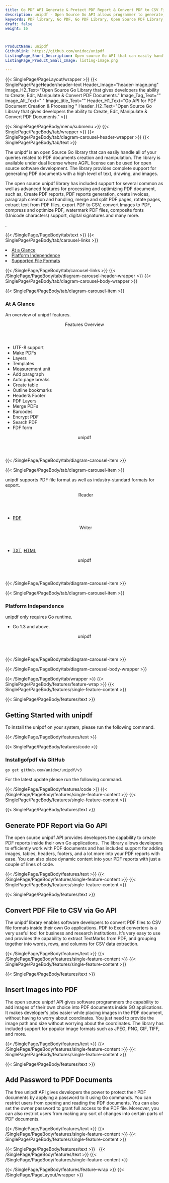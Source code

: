 ```yaml
---
title: Go PDF API Generate & Protect PDF Report & Convert PDF to CSV File
description: unipdf - Open Source Go API allows programmer to generate, modify or manage PDF files. You can generate & protect PDF report & convert PDF to CSV via Go library.
keywords: PDF library, Go PDF, Go PDF Library, Open Source PDF Library, Go PDF programming, Go PDF APIs, Go PDF library, create  PDF Documents, insert images to PDF, add list to PDF files, Extract Text from PDF, Split PDF to many, fill a PDF form, Extract data from PDF forms, Print a PDF file, PDF to PNG conversion, convert PDF to JPEG, Digitally sign PDF files
draft: false
weight: 16



ProductName: unipdf  
Githublink: https://github.com/unidoc/unipdf
ListingPage_Short_Description: Open source Go API that can easily handle all of your queries related to PDF documents creation and manipulation.
ListingPage_Product_Small_Image: listing-image.png 

---
```


{{< SinglePage/PageLayout/wrapper >}}
{{< SinglePage/PageHeader/header-text
Header_Image="header-image.png"
Image_H2_Text="Open Source Go Library that gives developers the ability to Create, Edit, Manipulate & Convert PDF Documents."
Image_Tag_Text=""
Image_Alt_Text=" "
Image_title_Text=""
Header_H1_Text="Go API for PDF Document Creation & Processing "
Header_H2_Text="Open Source Go Library that gives developers the ability to Create, Edit, Manipulate & Convert PDF Documents." >}}

{{< SinglePage/PageBody/menu/submenu >}}
{{< SinglePage/PageBody/tab/wrapper >}}
{{< SinglePage/PageBody/tab/diagram-carousel-header-wrapper >}}
{{< SinglePage/PageBody/tab/text >}}



<p>The unipdf is an open Source Go library that can easily handle all of your queries related to PDF documents creation and manipulation. The library is available under dual license where AGPL license can be used for open source software development. The library provides complete support for generating PDF documents with a high level of text, drawing, and images.</p>
<p>The open source unipdf library has included support for several common as well as advanced features for processing and optimizing PDF document, such as, Create PDF reports, PDF reports generation, create invoices, paragraph creation and handling, merge and split PDF pages, rotate pages, extract text from PDF files, export PDF to CSV, convert Images to PDF, compress and optimize PDF, watermark PDF files, composite fonts (Unicode characters) support, digital signatures and many more.</p>
<p>.</p>

{{< /SinglePage/PageBody/tab/text >}}
{{< SinglePage/PageBody/tab/carousel-links >}}

<li data-target="#diagramcarousel" data-slide-to="0"><a href="#">At a Glance</a></li>
<li data-target="#diagramcarousel" data-slide-to="2"><a href="#">Platform Independence</a></li>
<li data-target="#diagramcarousel" data-slide-to="1"><a class="activetab" href="#">Supported File Formats</a></li>


{{< /SinglePage/PageBody/tab/carousel-links >}}
{{< /SinglePage/PageBody/tab/diagram-carousel-header-wrapper >}}
{{< SinglePage/PageBody/tab/diagram-carousel-body-wrapper >}}

{{< SinglePage/PageBody/tab/diagram-carousel-item >}}
<h3>At A Glance</h3>
<p>An overview of unipdf features.</p>
<div class="diagram1 d1-poi">
<div class="d1-row">
<div class="d1-col d1-right"><header>Features Overview</header>
<ul>
<li>UTF-8 support</li>
<li>Make PDFs</li>
<li>Layers</li>
<li>Templates</li>
<li>Measurement unit</li>
<li>Add paragraph</li>
<li>Auto page breaks</li>
<li>Create table</li>
<li>Outline bookmarks</li>
<li>Header& Footer</li>
<li>PDF Layers</li>
<li>Merge PDFs</li>
<li>Barcodes</li>
<li>Encrypt PDF</li>
<li>Search PDF</li>
<li>FDF form</li>
</ul>
</div>
</div>
<div class="d1-logo" style="border: none;"><!--<img src='listing-image.png' alt="Compression APIs for .NET" />--><header>unipdf</header><footer><small></small></footer></div>
<!--/logo--></div>
<!--/diagram1-->
{{< /SinglePage/PageBody/tab/diagram-carousel-item >}}

{{< SinglePage/PageBody/tab/diagram-carousel-item >}}
<p>unipdf supports PDF file format as well as industry-standard formats for export.</p>
<div class="diagram1 d2  d1-poi">
<div class="d1-row">
<div class="d1-col d1-left"><header><i class="fa fa-arrows-v "> </i> Reader</header>
<ul>
<li><a href="https://docs.fileformat.com/view/pdf/">PDF</a></li>
</ul>
</div>
<!--/left-->
<div class="d1-col d1-right"><header><i class="fa  fa-long-arrow-down"> </i> Writer</header>
<ul>
<li><a href="https://docs.fileformat.com/word-processing/txt/">TXT</a>, <a href="https://docs.fileformat.com/web/html/">HTML</a> </li>
</ul>
</div>
<!--/right--></div>
<!--/row-->
<div class="d1-logo" style="border: none;"><!--<img src='listing-image.png' alt="Compression APIs for .NET" />--><header>unipdf</header><footer><small></small></footer></div>
<!--/logo--></div>
<!--/diagram2-->
{{< /SinglePage/PageBody/tab/diagram-carousel-item >}}

{{< SinglePage/PageBody/tab/diagram-carousel-item >}}
<h3>Platform Independence</h3>
<p>unipdf only requires Go runtime.</p>
<div class="diagram1 d1-poi">
<div class="d1-row">
<div class="d1-col d1-right"><!--<header><i class="fa fa-cubes">` </i></header-->
<ul>
<li>Go 1.3 and above.</li>
</ul>
</div>
<!--/left
<div class="d1-col d1-right">&nbsp;</div> --> <!--/right--></div>
<!--/row-->
<div class="d1-logo" style="border: none;"><!--<img src='listing-image.png' alt="Compression APIs for .NET" />--><header>unipdf</header><footer><small></small></footer></div>
<!--/logo--></div>
<!--/diagram2 -->
{{< /SinglePage/PageBody/tab/diagram-carousel-item >}}

{{< /SinglePage/PageBody/tab/diagram-carousel-body-wrapper >}}

{{< /SinglePage/PageBody/tab/wrapper >}}
{{< SinglePage/PageBody/features/feature-wrap >}}
{{< SinglePage/PageBody/features/single-feature-content >}}

{{< SinglePage/PageBody/features/text >}}
<h2 class="h2title">Getting Started with unipdf</h2>
<p>To install the unipdf on your system, please run the following command. </p>
{{< /SinglePage/PageBody/features/text >}}

{{< SinglePage/PageBody/features/code >}}
<h3>Installgofpdf via GitHub</h3>
<pre><code class="html">go get github.com/unidoc/unipdf/v3</code></pre>

<p>For the latest update please run the following command.</p>
{{< /SinglePage/PageBody/features/code >}}
{{< /SinglePage/PageBody/features/single-feature-content >}}
{{< SinglePage/PageBody/features/single-feature-content >}}

{{< SinglePage/PageBody/features/text >}}
<h2 class="h2title">Generate PDF Report via Go API</h2>
<p>The open source unipdf API provides developers the capability to create PDF reports inside their own Go applications.  The library allows developers to efficiently work with PDF documents and has included support for adding images, tables, headers, footers, and a lot more into your PDF reports with ease. You can also place dynamic content into your PDF reports with just a couple of lines of code.</p>

{{< /SinglePage/PageBody/features/text >}}
{{< /SinglePage/PageBody/features/single-feature-content >}}
{{< SinglePage/PageBody/features/single-feature-content >}}

{{< SinglePage/PageBody/features/text >}}
<h2 class="h2title">Convert PDF File to CSV via Go API</h2>
<p>The unipdf library enables software developers to convert PDF files to CSV file formats inside their own Go applications. PDF to Excel converters is a very useful tool for business and research institutions. It’s very easy to use and provides the capability to extract TextMarks from PDF, and grouping together into words, rows, and columns for CSV data extraction.</p>

{{< /SinglePage/PageBody/features/text >}}
{{< /SinglePage/PageBody/features/single-feature-content >}}
{{< SinglePage/PageBody/features/single-feature-content >}}

{{< SinglePage/PageBody/features/text >}}
<h2 class="h2title">Insert Images into PDF</h2>
<p>The open source unipdf API gives software programmers the capability to add images of their own choice into PDF documents inside GO applications. It makes developer's jobs easier while placing images in the PDF document, without having to worry about coordinates. You just need to provide the image path and size without worrying about the coordinates. The library has included support for popular image formats such as JPEG, PNG, GIF, TIFF, and more.</p>

{{< /SinglePage/PageBody/features/text >}}
{{< /SinglePage/PageBody/features/single-feature-content >}}
{{< SinglePage/PageBody/features/single-feature-content >}}

{{< SinglePage/PageBody/features/text >}}
<h2 class="h2title">Add Password to PDF Documents</h2>
<p>The free unipdf API gives developers the power to protect their PDF documents by applying a password to it using Go commands. You can restrict users from opening and reading the PDF documents. You can also set the owner password to grant full access to the PDF file. Moreover, you can also restrict users from making any sort of changes into certain parts of PDF documents.</p>

{{< /SinglePage/PageBody/features/text >}}
{{< /SinglePage/PageBody/features/single-feature-content >}}
{{< SinglePage/PageBody/features/single-feature-content >}}

{{< SinglePage/PageBody/features/text >}}
 
{{< /SinglePage/PageBody/features/text >}}
{{< /SinglePage/PageBody/features/single-feature-content >}}

{{< /SinglePage/PageBody/features/feature-wrap >}}
{{< /SinglePage/PageLayout/wrapper >}}